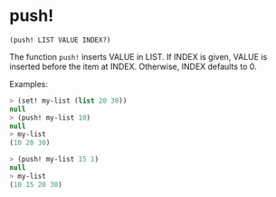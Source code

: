 # push!

`(push! LIST VALUE INDEX?)`

The function `push!` inserts VALUE in LIST. If INDEX is given, VALUE
is inserted before the item at INDEX. Otherwise, INDEX defaults to 0.

Examples:

```lisp
> (set! my-list (list 20 30))
null
> (push! my-list 10)
null
> my-list
(10 20 30)

> (push! my-list 15 1)
null
> my-list
(10 15 20 30)
```
